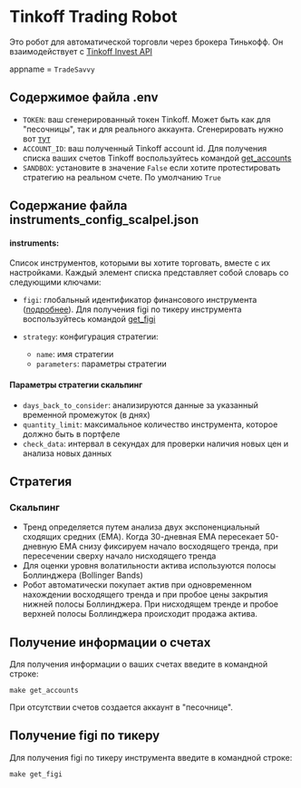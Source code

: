 # Tinkoff Trading Robot

Это робот для автоматической торговли через брокера Тинькофф. Он взаимодействует
с [Tinkoff Invest API](https://russianinvestments.github.io/investAPI/)

appname = `TradeSavvy`

## Содержимое файла .env

- `TOKEN`: ваш сгенерированный токен Tinkoff. Может быть как для "песочницы", так и для реального аккаунта.
  Сгенерировать нужно
  вот [тут](https://www.tinkoff.ru/invest/settings/)
- `ACCOUNT_ID`: ваш полученный Tinkoff account id. Для получения списка ваших счетов Tinkoff воспользуйтесь
  командой [get_accounts](#получение-информации-о-ваших-счетах)
- `SANDBOX`: установите в значение `False` если хотите протестировать стратегию на реальном счете. По умолчанию `True`

## Содержание файла instruments_config_scalpel.json

#### instruments:

Список инструментов, которыми вы хотите торговать, вместе с их настройками. Каждый элемент списка представляет собой
словарь со следующими ключами:

- `figi`: глобальный идентификатор финансового
  инструмента ([подробнее](https://russianinvestments.github.io/investAPI/faq_instruments/#figi_1)). Для получения figi
  по тикеру инструмента воспользуйтесь командой [get_figi](#получение-figi-по-тикеру)

- `strategy`: конфигурация стратегии:
  - `name`: имя стратегии
  - `parameters`: параметры стратегии

#### Параметры стратегии скальпинг

- `days_back_to_consider`: анализируются данные за указанный временной промежуток (в днях)
- `quantity_limit`: максимальное количество инструмента, которое должно быть в портфеле 
- `check_data`: интервал в секундах для проверки наличия новых цен и анализа новых данных

## Стратегия

### Скальпинг

- Тренд определяется путем анализа двух экспоненциальный сходящих средних (EMA). Когда 30-дневная EMA пересекает
  50-дневную EMA снизу фиксируем начало восходящего тренда, при пересечении сверху начало нисходящего тренда
- Для оценки уровня волатильности актива используются полосы Боллинджера (Bollinger Bands)
- Робот автоматически покупает актив при одновременном нахождении восходящего тренда и при пробое цены закрытия нижней
  полосы Боллинджера. При нисходящем тренде и пробое верхней полосы Боллинджера происходит продажа актива.

## Получение информации о счетах

Для получения информации о ваших счетах введите в командной строке:

```commandline
make get_accounts
```

При отсутствии счетов создается аккаунт в "песочнице".

## Получение figi по тикеру

Для получения figi по тикеру инструмента введите в командной строке:
```commandline
make get_figi
```
